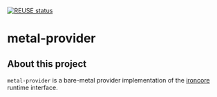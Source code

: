 [![REUSE status](https://api.reuse.software/badge/github.com/ironcore-dev/metal-provider)](https://api.reuse.software/info/github.com/ironcore-dev/metal-provider)
# metal-provider

## About this project

`metal-provider` is a bare-metal provider implementation of the [ironcore](https://github.com/ironcore-dev/ironcore) runtime interface.
